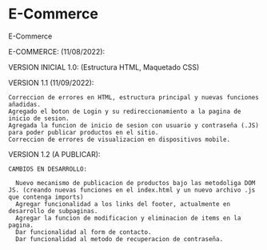 # E-Commerce
E-Commerce

E-COMMERCE: (11/08/2022):

  VERSION INICIAL 1.0: (Estructura HTML, Maquetado CSS)
  
  VERSION 1.1 (11/09/2022):
  
    Correccion de errores en HTML, estructura principal y nuevas funciones añadidas.
    Agregado el boton de Login y su redireccionamiento a la pagina de inicio de sesion.
    Agregada la funcion de inicio de sesion con usuario y contraseña (.JS) para poder publicar productos en el sitio.
    Correccion de errores de visualizacion en dispositivos mobile.
  
  VERSION 1.2 (A PUBLICAR):
  
    CAMBIOS EN DESARROLLO:
    
      Nuevo mecanismo de publicacion de productos bajo las metodoliga DOM JS. (creando nuevas funciones en el index.html y un nuevo archivo .js que contenga imports)
      Agregar funcionalidad a los links del footer, actualmente en desarrollo de subpaginas.
      Agregar la funcion de modificacion y eliminacion de items en la pagina.
      Dar funcionalidad al form de contacto.
      Dar funcionalidad al metodo de recuperacion de contraseña.
      
    


  
